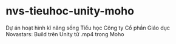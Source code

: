 # nvs-tieuhoc-unity-moho
Dự án hoạt hình kĩ năng sống Tiểu học Công ty Cổ phần Giáo dục Novastars: Build trên Unity từ .mp4 trong Moho 
